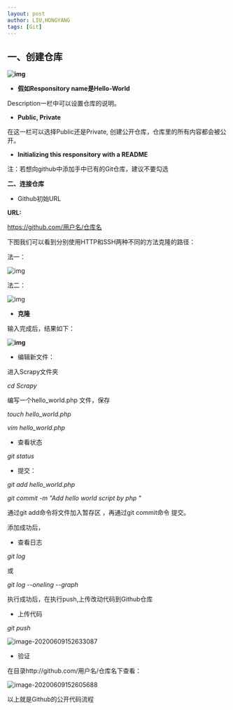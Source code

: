 ```yaml
---
layout: post
author: LIU,HONGYANG
tags: [Git]
---
```








## 一、创建仓库

 

**![img](https://img2018.cnblogs.com/blog/1067977/201910/1067977-20191030133131827-1173519919.png)**

 

 

 

- **假如Responsitory name是Hello-World**

Description一栏中可以设置仓库的说明。

- **Public, Private** 

在这一栏可以选择Public还是Private, 创建公开仓库，仓库里的所有内容都会被公开。

- **Initializing this responsitory with a README**

注：若想向github中添加手中已有的Git仓库，建议不要勾选

 

 

**二、连接仓库**



- Github初始URL

 

**URL:**

https://github.com/用户名/仓库名

 

下图我们可以看到分别使用HTTP和SSH两种不同的方法克隆的路径：

 

法一：

![img](https://img2018.cnblogs.com/blog/1067977/201910/1067977-20191030134625066-126726627.png)

 

 

 

法二：

 

 

 ![img](https://img2018.cnblogs.com/blog/1067977/201910/1067977-20191030134657942-2027931451.png)

 

 

 

- **克隆**

 

输入完成后，结果如下：

**![img](https://img2018.cnblogs.com/blog/1067977/201910/1067977-20191030134848122-2088634329.png)**

 

 

 

- 编辑新文件：

进入Scrapy文件夹

*cd Scrapy*

编写一个hello_world.php 文件，保存

 

*touch hello_world.php*

*vim hello_world.php*

 

- 查看状态

 

*git status*

 

- 提交：

 

*git add hello_world.php*

*git commit -m "Add hello world script by php "*

 

通过git add命令将文件加入暂存区 ，再通过git commit命令 提交。

添加成功后，

- 查看日志

*git log*

或

*git log --oneling --graph*

执行成功后，在执行push,上传改动代码到Github仓库

- 上传代码

*git push*

 

![image-20200609152633087](https://tva1.sinaimg.cn/large/007S8ZIlgy1gfm2i1g504j31ii0foag9.jpg)

- 验证

在目录http://github.com/用户名/仓库名下查看：



 ![image-20200609152605688](https://tva1.sinaimg.cn/large/007S8ZIlgy1gfm2hkn348j31z402g3ze.jpg)

 

 以上就是Github的公开代码流程